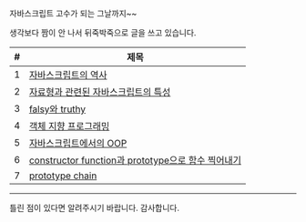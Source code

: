 자바스크립트 고수가 되는 그날까지~~

생각보다 짬이 안 나서 뒤죽박죽으로 글을 쓰고 있습니다.

| #   | 제목                                                                                                                |
| --- | ------------------------------------------------------------------------------------------------------------------- |
| 1   | [자바스크립트의 역사](자바스크립트의%20역사.md)                                                                     |
| 2   | [자료형과 관련된 자바스크립트의 특성](자료형과%20관련된%20자바스크립트의%20특성.md)                                 |
| 3   | [falsy와 truthy](falsy와%20truthy.md)                                                                               |
| 4   | [객체 지향 프로그래밍](객체%20지향%20프로그래밍.md)                                                                 |
| 5   | [자바스크립트에서의 OOP](자바스트립트에서의%20OOP.md)                                                               |
| 6   | [constructor function과 prototype으로 함수 찍어내기](constructor%20function과%20prototype으로%20함수%20찍어내기.md) |
| 7   | [prototype chain](prototype%20chain.md)                                                                             |

---

틀린 점이 있다면 알려주시기 바랍니다. 감사합니다.
